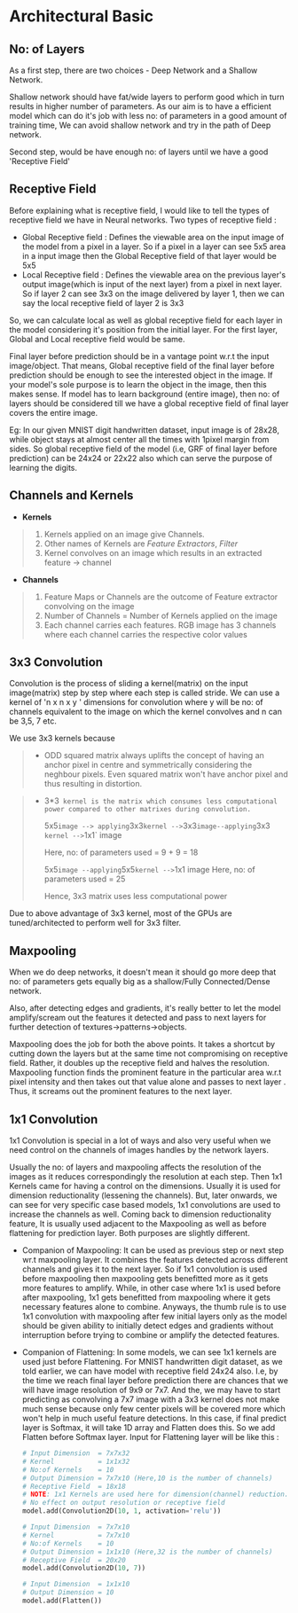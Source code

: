 # Architectural Basic

## No: of Layers

As a first step, there are two choices - Deep Network and a Shallow Network.

Shallow network should have fat/wide layers to perform good which in turn results in higher number of parameters. As our aim is to have a efficient model which can do it's job with less no: of parameters in a good amount of training time, We can avoid shallow network and try in the path of Deep network.

Second step, would be have enough no: of layers until we have a good 'Receptive Field'

## Receptive Field

Before explaining what is receptive field, I would like to tell the types of receptive field we have in Neural networks. Two types of receptive field :

- Global Receptive field : Defines the viewable area on the input image of the model from a pixel in a layer. So if a pixel in a layer can see 5x5 area in a input image then the Global Receptive field of that layer would be 5x5
- Local Receptive field : Defines the viewable area on the previous layer's output image(which is input of the next layer) from a pixel in next layer. So if layer 2 can see 3x3 on the image delivered by layer 1, then we can say the local receptive field of layer 2 is 3x3

So, we can calculate local as well as global receptive field for each layer in the model considering it's position from the initial layer. For the first layer, Global and Local receptive field would be same.

Final layer before prediction should be in a vantage point w.r.t the input image/object. That means, Global receptive field of the final layer before prediction should be enough to see the interested object in the image. If your model's sole purpose is to learn the object in the image, then this makes sense. If model has to learn background (entire image), then no: of layers should be considered till we have a global receptive field of final layer covers the entire image.

Eg: In our given MNIST digit handwritten dataset, input image is of 28x28, while object stays at almost center all the times with 1pixel margin from sides. So global receptive field of the model (i.e, GRF of final layer before prediction) can be 24x24 or 22x22 also which can serve the purpose of learning the digits.

## Channels and Kernels

- **Kernels**

> 1. Kernels applied on an image give Channels.
> 2. Other names of Kernels are *Feature Extractors*, *Filter*
> 3. Kernel convolves on an image which results in an extracted feature -> channel

- **Channels**

> 1. Feature Maps or Channels are the outcome of Feature extractor convolving on the image
> 2. Number of Channels = Number of Kernels applied on the image
> 3. Each channel carries each features. RGB image has 3 channels where each channel carries the respective color values

## 3x3 Convolution

Convolution is the process of sliding a kernel(matrix) on the input image(matrix) step by step where each step is called stride. We can use a kernel of 'n x n x y ' dimensions for convolution where y will be no: of channels equivalent to the image on which the kernel convolves and n can be 3,5, 7 etc.

We use 3x3 kernels because

> -  ODD squared matrix always uplifts the concept of having an anchor  pixel in centre and symmetrically considering the neghbour pixels. Even  squared matrix won't have anchor pixel and thus resulting in distortion.

> - 3*3` kernel is the matrix which consumes less computational power compared to other matrixes during convolution.` 
>
>   5x5` image --> applying `3x3` kernel --> `3x3` image--applying `3x3` kernel -->`1x1` image
>
>   Here, no: of parameters used = 9 + 9 = 18
>
>   5x5` image --applying `5x5` kernel --> `1x1 image Here, no: of parameters used = 25
>
>   Hence, 3x3 matrix uses less computational power

Due to above advantage of 3x3 kernel, most of the GPUs are tuned/architected to perform well for 3x3 filter.

## Maxpooling

When we do deep networks, it doesn't mean it should go more deep that no: of parameters gets equally big as a shallow/Fully Connected/Dense network.

Also, after detecting edges and gradients, it's really better to let the model amplify/scream out the features it detected and pass to next layers for further detection of textures->patterns->objects. 

Maxpooling does the job for both the above points. It takes a shortcut by cutting down the layers but at the same time not compromising on receptive field. Rather, it doubles up the receptive field and halves the resolution. Maxpooling function finds the prominent feature in the particular area w.r.t pixel intensity and then takes out that value alone and passes to next layer . Thus, it screams out the prominent features to the next layer.

## 1x1 Convolution

1x1 Convolution is special in a lot of ways and also very useful when we need control on the channels of images handles by the network layers.

Usually the no: of layers and maxpooling affects the resolution of the images as it reduces correspondingly the resolution at each step. Then 1x1 Kernels came for having a control on the dimensions. Usually it is used for dimension reductionality (lessening the channels). But, later onwards, we can see for very specific case based models, 1x1 convolutions are used to increase the channels as well. Coming back to dimension reductionality feature, It is usually used adjacent to the Maxpooling as well as before flattening for prediction layer. Both purposes are slightly different.

- Companion of Maxpooling: It can be used as previous step or next step wr.t maxpooling layer. It combines the features detected across different channels and gives it to the next layer. So if 1x1 convolution is used before maxpooling then maxpooling gets benefitted more as it gets more features to amplify. While, in other case where 1x1 is used before after maxpooling, 1x1 gets benefitted from maxpooling where it gets necessary features alone to combine. Anyways, the thumb rule is to use 1x1 convolution with maxpooling after few initial layers only as the model should be given ability to initially detect edges and gradients without interruption before trying to combine or amplify the detected features.

- Companion of Flattening: In some models, we can see 1x1 kernels are used just before Flattening. For MNIST handwritten digit dataset, as we told earlier, we can have model with receptive field 24x24 also. I.e, by the time we reach final layer before prediction there are chances that we will have image resolution of 9x9 or 7x7. And the, we may have to start predicting as convolving a 7x7 image with a 3x3 kernel does not make much sense because only few center pixels will be covered more which won't help in much useful feature detections. In this case, if final predict layer is Softmax, it will take 1D array and Flatten does this. So we add Flatten before Softmax layer. Input for Flattening layer will be like this :

  ```python
  # Input Dimension  = 7x7x32
  # Kernel           = 1x1x32
  # No:of Kernels    = 10
  # Output Dimension = 7x7x10 (Here,10 is the number of channels)
  # Receptive Field  = 18x18
  # NOTE: 1x1 Kernels are used here for dimension(channel) reduction.
  # No effect on output resolution or receptive field
  model.add(Convolution2D(10, 1, activation='relu'))
  
  # Input Dimension  = 7x7x10
  # Kernel           = 7x7x10
  # No:of Kernels    = 10
  # Output Dimension = 1x1x10 (Here,32 is the number of channels)
  # Receptive Field  = 20x20 
  model.add(Convolution2D(10, 7))
  
  # Input Dimension  = 1x1x10
  # Output Dimension = 10
  model.add(Flatten())
  ```
